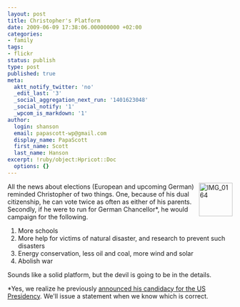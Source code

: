 ```yaml
---
layout: post
title: Christopher's Platform
date: 2009-06-09 17:38:06.000000000 +02:00
categories:
- family
tags:
- flickr
status: publish
type: post
published: true
meta:
  aktt_notify_twitter: 'no'
  _edit_last: '3'
  _social_aggregation_next_run: '1401623048'
  _social_notify: '1'
  _wpcom_is_markdown: '1'
author:
  login: shanson
  email: papascott-wp@gmail.com
  display_name: PapaScott
  first_name: Scott
  last_name: Hanson
excerpt: !ruby/object:Hpricot::Doc
  options: {}
---
```

<p><a href="http://www.flickr.com/photos/51035717986@N01/3611248234" title="View 'IMG_0164' on Flickr.com"><img src="https://farm4.static.flickr.com/3313/3611248234_6ca0540c2e_s.jpg" alt="IMG_0164" border="0" width="75" height="75" align="right" /></a>All the news about elections (European and upcoming German) reminded Christopher of two things. One, because of his dual citizenship, he can vote twice as often as either of his parents. Secondly, if he were to run for German Chancellor*, he would campaign for the following.</p>
<ol>
<li>More schools</li>
<li>More help for victims of natural disaster, and research to prevent such disasters</li>
<li>Energy conservation, less oil and coal, more wind and solar</li>
<li>Abolish war</li>
</ol>
<p>Sounds like a solid platform, but the devil is going to be in the details.</p>
<p>*Yes, we realize he previously <a href="https://www.papascott.de/archives/2008/11/05/yes-we-can-in-2036/">announced his candidacy for the US Presidency</a>. We'll issue a statement when we know which is correct.</p>
